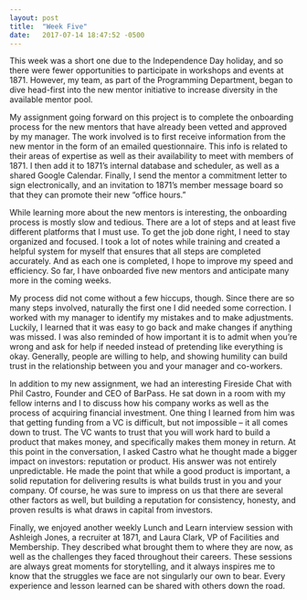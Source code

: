 ```yaml
---
layout: post
title:  "Week Five"
date:   2017-07-14 18:47:52 -0500
---
```

This week was a short one due to the Independence Day holiday, and so there were fewer opportunities to participate in workshops and events at 1871.  However, my team, as part of the Programming Department, began to dive head-first into the new mentor initiative to increase diversity in the available mentor pool.  

My assignment going forward on this project is to complete the onboarding process for the new mentors that have already been vetted and approved by my manager.  The work involved is to first receive information from the new mentor in the form of an emailed questionnaire.  This info is related to their areas of expertise as well as their availability to meet with members of 1871.  I then add it to 1871’s internal database and scheduler, as well as a shared Google Calendar.  Finally, I send the mentor a commitment letter to sign electronically, and an invitation to 1871’s member message board so that they can promote their new “office hours.”

While learning more about the new mentors is interesting, the onboarding process is mostly slow and tedious.  There are a lot of steps and at least five different platforms that I must use.  To get the job done right, I need to stay organized and focused.  I took a lot of notes while training and created a helpful system for myself that ensures that all steps are completed accurately.  And as each one is completed, I hope to improve my speed and efficiency.  So far, I have onboarded five new mentors and anticipate many more in the coming weeks.

My process did not come without a few hiccups, though.  Since there are so many steps involved, naturally the first one I did needed some correction.  I worked with my manager to identify my mistakes and to make adjustments.  Luckily, I learned that it was easy to go back and make changes if anything was missed.  I was also reminded of how important it is to admit when you’re wrong and ask for help if needed instead of pretending like everything is okay.  Generally, people are willing to help, and showing humility can build trust in the relationship between you and your manager and co-workers.

In addition to my new assignment, we had an interesting Fireside Chat with Phil Castro, Founder and CEO of BarPass.  He sat down in a room with my fellow interns and I to discuss how his company works as well as the process of acquiring financial investment.  One thing I learned from him was that getting funding from a VC is difficult, but not impossible – it all comes down to trust.  The VC wants to trust that you will work hard to build a product that makes money, and specifically makes them money in return.  At this point in the conversation, I asked Castro what he thought made a bigger impact on investors: reputation or product.  His answer was not entirely unpredictable.  He made the point that while a good product is important, a solid reputation for delivering results is what builds trust in you and your company.  Of course, he was sure to impress on us that there are several other factors as well, but building a reputation for consistency, honesty, and proven results is what draws in capital from investors.

Finally, we enjoyed another weekly Lunch and Learn interview session with Ashleigh Jones, a recruiter at 1871, and Laura Clark, VP of Facilities and Membership.  They described what brought them to where they are now, as well as the challenges they faced throughout their careers.  These sessions are always great moments for storytelling, and it always inspires me to know that the struggles we face are not singularly our own to bear.  Every experience and lesson learned can be shared with others down the road.
